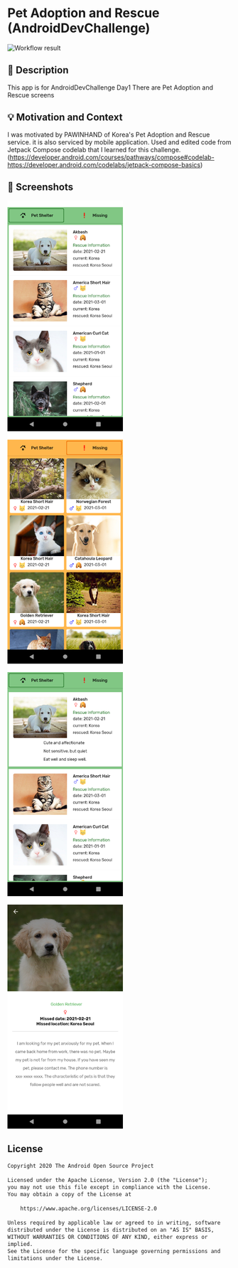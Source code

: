 # Pet Adoption and Rescue (AndroidDevChallenge)

<!--- Replace <OWNER> with your Github Username and <REPOSITORY> with the name of your repository. -->
<!--- You can find both of these in the url bar when you open your repository in github. -->
![Workflow result](https://github.com/leeyookyoung/PetAdoptionApp/workflows/Check/badge.svg)


## :scroll: Description
<!--- Describe your app in one or two sentences -->
This app is for AndroidDevChallenge Day1
There are Pet Adoption and Rescue screens


## :bulb: Motivation and Context
<!--- Optionally point readers to interesting parts of your submission. -->
<!--- What are you especially proud of? -->
I was motivated by PAWINHAND of Korea's Pet Adoption and Rescue service.
it is also serviced by mobile application.
Used and edited code from Jetpack Compose codelab that I learned for this challenge.
(https://developer.android.com/courses/pathways/compose#codelab-https://developer.android.com/codelabs/jetpack-compose-basics)


## :camera_flash: Screenshots
<!-- You can add more screenshots here if you like -->
<img src="/results/screenshot_1.png" width="260">&emsp;<img src="/results/screenshot_2.png" width="260">
<img src="/results/screenshot_3.png" width="260">&emsp;<img src="/results/screenshot_4.png" width="260">

## License
```
Copyright 2020 The Android Open Source Project

Licensed under the Apache License, Version 2.0 (the "License");
you may not use this file except in compliance with the License.
You may obtain a copy of the License at

    https://www.apache.org/licenses/LICENSE-2.0

Unless required by applicable law or agreed to in writing, software
distributed under the License is distributed on an "AS IS" BASIS,
WITHOUT WARRANTIES OR CONDITIONS OF ANY KIND, either express or implied.
See the License for the specific language governing permissions and
limitations under the License.
```